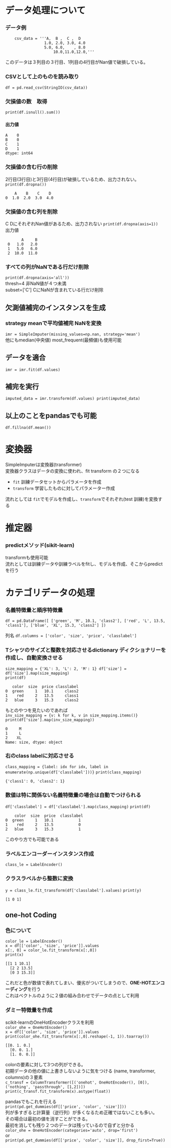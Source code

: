 # データ処理について
### データ例

        csv_data = '''A,  B ,  C ,  D
                     1.0, 2.0, 3.0, 4.0
                     5.0, 6.0,    , 8.0
                         10.0,11.0,12.0,'''
このデータは３列目の３行目、1列目の4行目がNan値で破損している。
### CSVとして上のものを読み取り
`df = pd.read_csv(StringIO(csv_data))`
### 欠損値の数　取得
`print(df.isnull().sum())`  
#### 出力値

    A    0   
    B    0  
    C    1   
    D    1    
    dtype: int64
### 欠損値の含む行の削除
2行目(3行目)と3行目(4行目)が破損しているため、出力されない。  
`print(df.dropna())`  

        A    B    C    D  
    0  1.0  2.0  3.0  4.0
### 欠損値の含む列を削除
C DにそれぞれNan値があるため、出力されない
`print(df.dropna(axis=1))`  
出力値  

           A     B  
     0   1.0   2.0  
     1   5.0   6.0  
     2  10.0  11.0  
### すべての列がNaNである行だけ削除
`print(df.dropna(axis='all'))`  
thresh=4 非NaN値が４つ未満  
subset=['C'] CにNaNが含まれている行だけ削除  
## 欠測値補完のインスタンスを生成
### strategy meanで平均値補完 NaNを変換
`imr = SimpleImputer(missing_values=np.nan, strategy='mean') `  
他にもmedian(中央値) most_frequent(最頻値)も使用可能  
## データを適合
`imr = imr.fit(df.values)`
## 補完を実行
`imputed_data = imr.transform(df.values)
print(imputed_data)`
## 以上のことをpandasでも可能
`df.fillna(df.mean())`

# 変換器 
SimpleImputerは変換器(transformer)  
変換器クラスはデータの変換に使われ、fit transform の２つになる  
- `fit` 訓練データセットからパラメータを作成
- `transform` 学習したものに対してパラメーター作成  

流れとしては
`fit`でモデルを作成し、`transform`でそれぞれ(test 訓練)を変換する

# 推定器
### predictメソッド(sikit-learn)
transformも使用可能  
流れとしては訓練データや訓練ラベルをfitし、モデルを作成、そこからpredictを行う


# カテゴリデータの処理
### 名義特徴量と順序特徴量
`df = pd.DataFrame([
    ['green', 'M', 10.1, 'class2'],
    ['red', 'L', 13.5, 'class1'],
    ['blue', 'XL', 15.3, 'class2']
])`  

列名
`df.columns = ['color', 'size', 'price', 'classlabel']`

### Tシャツのサイズと整数を対応させるdictionary ディクショナリーを作成し、自動変換させる
`size_mapping = {'XL': 3, 'L': 2, 'M': 1}
df['size'] = df['size'].map(size_mapping)`  
`print(df)`  

       color  size  price classlabel  
    0  green     1   10.1     class2  
    1    red     2   13.5     class1  
    2   blue     3   15.3     class2  

もとのやつを見たいのであれば  
`inv_size_mapping = {v: k for k, v in size_mapping.items()}
print(df['size'].map(inv_size_mapping))`

    0     M  
    1     L  
    2    XL  
    Name: size, dtype: object

### 右のclass labelに対応させる
`class_mapping = {label: idx for idx, label in enumerate(np.unique(df['classlabel']))}`
`print(class_mapping)`

    {'class1': 0, 'class2': 1}

### 数値は特に関係ない名義特徴量の場合は自動でつけられる
`df['classlabel'] = df['classlabel'].map(class_mapping)`
`print(df)`

        color  size  price  classlabel
    0  green     1   10.1           1
    1    red     2   13.5           0
    2   blue     3   15.3           1

このやり方でも可能である
### ラベルエンコーダーインスタンス作成
`class_le = LabelEncoder()`
### クラスラベルから整数に変換
`y = class_le.fit_transform(df['classlabel'].values)`
`print(y)`

    [1 0 1]

## one-hot Coding
### 色について
`color_le = LabelEncoder()`  
`x = df[['color', 'size', 'price']].values `  
`x[:, 0] = color_le.fit_transform(x[:,0])`  
`print(x)`

    [[1 1 10.1]
      [2 2 13.5]
      [0 3 15.3]]

これだと色が数値で表れてしまい、優劣がついてしまうので、**ONE-HOTエンコーディング**を行う  
これはベクトルのように２値の組み合わせでデータの点として利用  
### ダミー特徴量を作成
scikit-learnのOneHotEncoderクラスを利用  
`color_ohe = OneHotEncoder()`  
`x = df[['color', 'size', 'price']].values`  
`print(color_ohe.fit_transform(x[:,0].reshape(-1, 1)).toarray())`  

    [[0. 1. 0.]
      [0. 0. 1.]
      [1. 0. 0.]]

colorの要素に対して3つの列ができる。  
初期データの他の値に上書きしないように気をつける (name, transformer, columns)の３要素  
`c_transf = ColumnTransformer([('onehot', OneHotEncoder(), [0]), ('nothing', 'passthrough', [1,2])])`  
`print(c_transf.fit_transform(x).astype(float))`  

pandasでもこれを行える  
`print(pd.get_dummies(df[['price', 'color', 'size']]))`  
列が多すぎると計算量（逆行列）が多くなるため正確ではないことも多い。  
その場合は最初の値を消すことができる。  
最初を消しても残り２つのデータは残っているので自ずと分かる  
`color_ohe = OneHotEncoder(categories='auto', drop='first')`  
or    
`print(pd.get_dummies(df[['price', 'color', 'size']], drop_first=True))`
